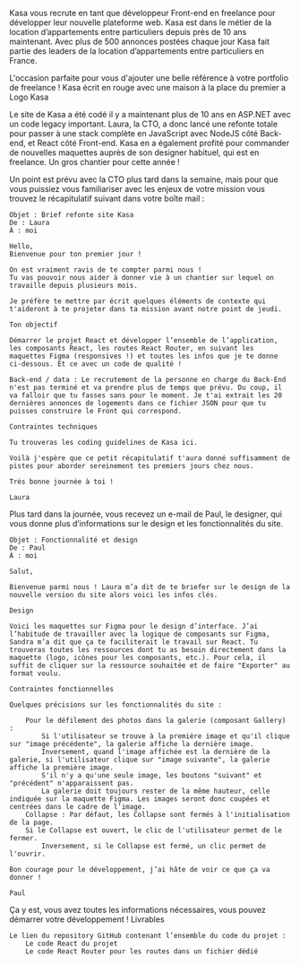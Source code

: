 Kasa vous recrute en tant que développeur Front-end en freelance pour développer leur nouvelle plateforme web. Kasa est dans le métier de la location d’appartements entre particuliers depuis près de 10 ans maintenant. Avec plus de 500 annonces postées chaque jour Kasa fait partie des leaders de la location d’appartements entre particuliers en France.

L'occasion parfaite pour vous d'ajouter une belle référence à votre portfolio de freelance !
Kasa écrit en rouge avec une maison à la place du premier a
Logo Kasa

Le site de Kasa a été codé il y a maintenant plus de 10 ans en ASP.NET avec un code legacy important. Laura, la CTO, a donc lancé une refonte totale pour passer à une stack complète en JavaScript avec NodeJS côté Back-end, et React côté Front-end. Kasa en a également profité pour commander de nouvelles maquettes auprès de son designer habituel, qui est en freelance. Un gros chantier pour cette année !

Un point est prévu avec la CTO plus tard dans la semaine, mais pour que vous puissiez vous familiariser avec les enjeux de votre mission vous trouvez le récapitulatif suivant dans votre boîte mail :

    Objet : Brief refonte site Kasa
    De : Laura
    À : moi

    Hello,
    Bienvenue pour ton premier jour !

    On est vraiment ravis de te compter parmi nous !
    Tu vas pouvoir nous aider à donner vie à un chantier sur lequel on travaille depuis plusieurs mois.

    Je préfère te mettre par écrit quelques éléments de contexte qui t'aideront à te projeter dans ta mission avant notre point de jeudi.

    Ton objectif 

    Démarrer le projet React et développer l’ensemble de l’application, les composants React, les routes React Router, en suivant les maquettes Figma (responsives !) et toutes les infos que je te donne ci-dessous. Et ce avec un code de qualité ! 

    Back-end / data : Le recrutement de la personne en charge du Back-End n'est pas terminé et va prendre plus de temps que prévu. Du coup, il va falloir que tu fasses sans pour le moment. Je t'ai extrait les 20 dernières annonces de logements dans ce fichier JSON pour que tu puisses construire le Front qui correspond.

    Contraintes techniques

    Tu trouveras les coding guidelines de Kasa ici. 

    Voilà j'espère que ce petit récapitulatif t'aura donné suffisamment de pistes pour aborder sereinement tes premiers jours chez nous.

    Très bonne journée à toi !

    Laura

Plus tard dans la journée, vous recevez un e-mail de Paul, le designer, qui vous donne plus d’informations sur le design et les fonctionnalités du site.

    Objet : Fonctionnalité et design
    De : Paul
    À : moi

    Salut,

    Bienvenue parmi nous ! Laura m’a dit de te briefer sur le design de la nouvelle version du site alors voici les infos clés.

    Design

    Voici les maquettes sur Figma pour le design d’interface. J’ai l’habitude de travailler avec la logique de composants sur Figma, Sandra m’a dit que ça te faciliterait le travail sur React. Tu trouveras toutes les ressources dont tu as besoin directement dans la maquette (logo, icônes pour les composants, etc.). Pour cela, il suffit de cliquer sur la ressource souhaitée et de faire "Exporter" au format voulu.

    Contraintes fonctionnelles

    Quelques précisions sur les fonctionnalités du site :

        Pour le défilement des photos dans la galerie (composant Gallery) :
            Si l'utilisateur se trouve à la première image et qu'il clique sur "image précédente", la galerie affiche la dernière image. 
            Inversement, quand l'image affichée est la dernière de la galerie, si l'utilisateur clique sur "image suivante", la galerie affiche la première image. 
            S'il n'y a qu'une seule image, les boutons "suivant" et "précédent" n'apparaissent pas.
            La galerie doit toujours rester de la même hauteur, celle indiquée sur la maquette Figma. Les images seront donc coupées et centrées dans le cadre de l’image.
        Collapse : Par défaut, les Collapse sont fermés à l'initialisation de la page. 
        Si le Collapse est ouvert, le clic de l'utilisateur permet de le fermer.
            Inversement, si le Collapse est fermé, un clic permet de l'ouvrir.

    Bon courage pour le développement, j’ai hâte de voir ce que ça va donner !

    Paul

Ça y est, vous avez toutes les informations nécessaires, vous pouvez démarrer votre développement !
Livrables

    Le lien du repository GitHub contenant l’ensemble du code du projet : 
        Le code React du projet 
        Le code React Router pour les routes dans un fichier dédié 
